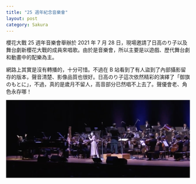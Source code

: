 ```yaml
---
title: "25 週年紀念音樂會"
layout: post
category: Sakura
---
```


櫻花大戰 25 週年音樂會舉辦於 2021 年 7 月 28 日，現場邀請了日高のり子以及舞台劇新櫻花大戰的成員來唱歌。由於是音樂會，所以主要是以遊戲、歷代舞台劇和動畫中的配樂為主。

網路上其實是沒有轉播的，十分可惜。不過在 B 站看到了有人盜到了內部攝影留存的版本，聲音清楚、影像品質也很好。日高のり子這次依然精彩的演繹了「御旗のもとに」，不過，真的是歲月不留人，高音部分已然唱不上去了。聲優會老、角色永存哪！

![Noriko](/assets/img/blog-noriko-25.jpeg)
